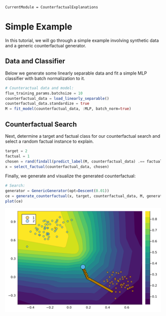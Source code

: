 
``` @meta
CurrentModule = CounterfactualExplanations 
```

# Simple Example

In this tutorial, we will go through a simple example involving synthetic data and a generic counterfactual generator.

## Data and Classifier

Below we generate some linearly separable data and fit a simple MLP classifier with batch normalization to it.

``` julia
# Counteractual data and model:
flux_training_params.batchsize = 10
counterfactual_data = load_linearly_separable()
counterfactual_data.standardize = true
M = fit_model(counterfactual_data, :MLP, batch_norm=true)
```

## Counterfactual Search

Next, determine a target and factual class for our counterfactual search and select a random factual instance to explain.

``` julia
target = 2
factual = 1
chosen = rand(findall(predict_label(M, counterfactual_data) .== factual))
x = select_factual(counterfactual_data, chosen)
```

Finally, we generate and visualize the generated counterfactual:

``` julia
# Search:
generator = GenericGenerator(opt=Descent(0.01))
ce = generate_counterfactual(x, target, counterfactual_data, M, generator)
plot(ce)
```

![](simple_example_files/figure-commonmark/cell-5-output-1.svg)
